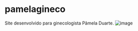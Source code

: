 # pamelagineco
Site desenvolvido para ginecologista Pâmela Duarte.
![image](https://user-images.githubusercontent.com/81416398/183738598-5824a2b7-1a3d-4482-a834-7c62bae4fd0a.png)
